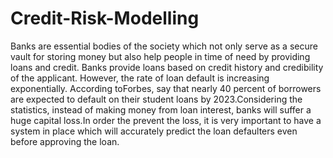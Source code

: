 # Credit-Risk-Modelling

  Banks are essential bodies of the society which not only serve as a secure vault for storing money but also help people in time of need by providing loans and credit. Banks provide loans based on credit history and credibility of the applicant. However, the rate of loan default is increasing exponentially. 
  According toForbes, say that nearly 40 percent of borrowers are expected to default on their student loans by 2023.Considering the statistics, instead of making money from loan interest, banks will suffer a huge capital loss.In order the prevent the loss, it is very important to have a system in place which will accurately predict the loan defaulters even before approving the loan.
